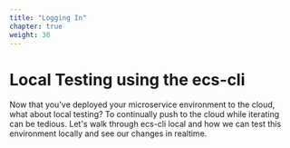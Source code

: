 ```yaml
---
title: "Logging In"
chapter: true
weight: 30
---
```


# Local Testing using the ecs-cli

Now that you've deployed your microservice environment to the cloud, what about local testing? To continually push to the cloud while iterating can be tedious. Let's walk through ecs-cli local and how we can test this environment locally and see our changes in realtime.
